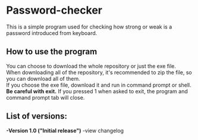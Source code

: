 # Password-checker
This is a simple program used for checking how strong or weak is a password introduced from keyboard.

<h2>How to use the program</h2>
You can choose to download the whole repository or just the exe file.<br>
When downloading all of the repository, it's recommended to zip the file, so you can download all of them.<br>
If you choose the exe file, download it and run in command prompt or shell.<br>
<strong>Be careful with exit.</strong> If you pressed 1 when asked to exit, the program and command prompt tab will close.

<h2>List of versions:</h2>
<strong>-Version 1.0 ("Initial release")</strong> -view changelog
